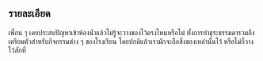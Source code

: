 ## รายละเอียด
เพื่อน ๆ เคยประสบปัญหาเข้าห้องน้ำแล้วไม่รู้จะวางของไว้ตรงไหนหรือไม่ ทั้งการทำธุระธรรมดารวมถึงเตรียมตัวสำหรับกิจกรรมต่าง ๆ ของโรงเรียน โดยปกติแล้วเรามักจะถือสิ่งของเหล่านั้นไว้ หรือไม่ก็วางไว้สักที่

<!--stackedit_data:
eyJoaXN0b3J5IjpbLTIwNTM1MzMyODksLTgwMzUwNTMzMiwtMT
I4MTIxOTQ0OF19
-->